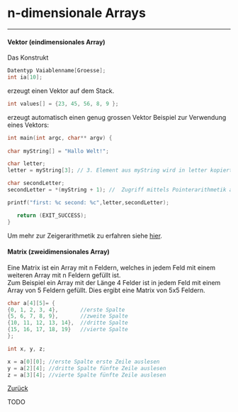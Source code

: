 # n-dimensionale Arrays
---

#### Vektor (eindimensionales Array)

Das Konstrukt
```c
Datentyp Vaiablenname[Groesse];
int ia[10];
```
erzeugt einen Vektor auf dem Stack.
```c
int values[] = {23, 45, 56, 8, 9 };
```
erzeugt automatisch einen genug grossen Vektor
Beispiel zur Verwendung eines Vektors:
 ```c
int main(int argc, char** argv) {
    
 char myString[] = "Hallo Welt!";
 
 char letter;
 letter = myString[3]; // 3. Element aus myString wird in letter kopiert. (l)
 
 char secondLetter;
 secondLetter = *(myString + 1); //  Zugriff mittels Pointerarithmetik auf das zweite Element
 
 printf("first: %c second: %c",letter,secondLetter);

    return (EXIT_SUCCESS);
}
```

Um mehr zur Zeigerarithmetik zu erfahren siehe [hier](02-04-datatypes.md).

#### Matrix (zweidimensionales Array)

Eine Matrix ist ein Array mit n Feldern, welches in jedem Feld mit einem weiteren Array mit n Feldern gefüllt ist.   
Zum Beispiel ein Array mit der Länge 4 Felder ist in jedem Feld mit einem Array von 5 Feldern gefüllt. Dies ergibt eine Matrix von 5x5 Feldern.
```c
char a[4][5]= {
{0, 1, 2, 3, 4},       //erste Spalte
{5, 6, 7, 8, 9},       //zweite Spalte
{10, 11, 12, 13, 14},  //dritte Spalte
{15, 16, 17, 18, 19}   //vierte Spalte
};

int x, y, z;

x = a[0][0]; //erste Spalte erste Zeile auslesen
y = a[2][4]; //dritte Spalte fünfte Zeile auslesen
z = a[3][4]; //vierte Spalte fünfte Zeile auslesen
```


[Zurück](datatypes.md)

TODO
